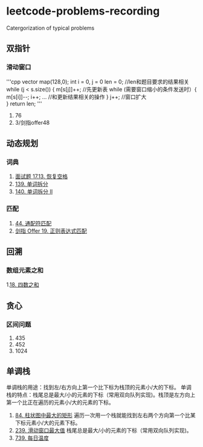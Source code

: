 # leetcode-problems-recording
Catergorization of typical problems 

## 双指针
### 滑动窗口
'''cpp
vector<int> map(128,0);
int i =  0, j = 0 len = 0; //len和题目要求的结果相关
while (j < s.size()) {
    m[s[j]]++; //先更新表
    while (需要窗口缩小的条件发送时）{
        m[s[i]]--;
        i++;
        ... //和更新结果相关的操作
    }
    j++; //窗口扩大                 
}
return len;
'''  
1. 76
2. 3/剑指offer48
 
## 动态规划
### 词典
1. [面试题 17.13. 恢复空格](https://leetcode-cn.com/problems/re-space-lcci/)
2. [139. 单词拆分](https://leetcode-cn.com/problems/word-break/)
3. [140. 单词拆分 II](https://leetcode-cn.com/problems/word-break-ii/)
### 匹配
1. [44. 通配符匹配](https://leetcode-cn.com/problems/wildcard-matching/)
2. [剑指 Offer 19. 正则表达式匹配](https://leetcode-cn.com/problems/zheng-ze-biao-da-shi-pi-pei-lcof/)

## 回溯
### 数组元素之和
1.[18. 四数之和](https://leetcode-cn.com/problems/4sum/)

## 贪心
### 区间问题
1. 435
2. 452
3. 1024

## 单调栈
单调栈的用途：找到左/右方向上第一个比下标为栈顶的元素小/大的下标。
单调栈的特点：栈尾总是最大/小的元素的下标（常用双向队列实现)。栈顶是左方向上第一个比正在遍历的元素小/大的元素的下标。
1. [84. 柱状图中最大的矩形](https://leetcode-cn.com/problems/largest-rectangle-in-histogram/)
遍历一次用一个栈就能找到左右两个方向第一个比某下标元素小/大的元素下标。
2. [239. 滑动窗口最大值](https://leetcode-cn.com/problems/sliding-window-maximum/)
栈尾总是最大/小的元素的下标（常用双向队列实现)。
3. [739. 每日温度](https://leetcode-cn.com/problems/daily-temperatures/)


